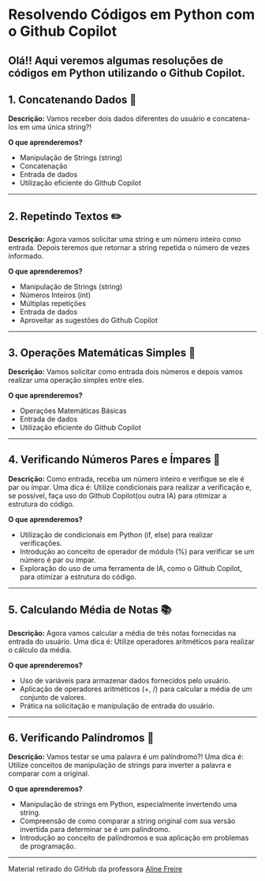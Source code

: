# Resolvendo Códigos em Python com o Github Copilot

Olá!! Aqui veremos algumas resoluções de códigos em Python utilizando o Github Copilot.
------------------------------------------------------------
## 1. Concatenando Dados 🐾

**Descrição:**
Vamos receber dois dados diferentes do usuário e concatena-los em uma única string?!

**O que aprenderemos?**
- Manipulação de Strings (string)
- Concatenação
- Entrada de dados
- Utilização eficiente do Github Copilot

---

## 2. Repetindo Textos ✏️

**Descrição:**
Agora vamos solicitar uma string e um número inteiro como entrada. Depois teremos que retornar a string repetida o número de vezes informado.

**O que aprenderemos?**
- Manipulação de Strings (string)
- Números Inteiros (int)
- Múltiplas repetições
- Entrada de dados
- Aproveitar as sugestões do Github Copilot

---

## 3. Operações Matemáticas Simples 📐

**Descrição:**
Vamos solicitar como entrada dois números e depois vamos realizar uma operação simples entre eles.

**O que aprenderemos?**
- Operações Matemáticas Básicas
- Entrada de dados
- Utilização eficiente do Github Copilot

---

## 4. Verificando Números Pares e Ímpares 🧮

**Descrição:**
Como entrada, receba um número inteiro e verifique se ele é par ou ímpar. Uma dica é: Utilize condicionais para realizar a verificação e, se possível, faça uso do Github Copilot(ou outra IA) para otimizar a estrutura do código.

**O que aprenderemos?**
- Utilização de condicionais em Python (if, else) para realizar verificações.
- Introdução ao conceito de operador de módulo (%) para verificar se um número é par ou ímpar.
- Exploração do uso de uma ferramenta de IA, como o Github Copilot, para otimizar a estrutura do código.

---

## 5. Calculando Média de Notas 📚

**Descrição:**
Agora vamos calcular a média de três notas fornecidas na entrada do usuário. Uma dica é: Utilize operadores aritméticos para realizar o cálculo da média.

**O que aprenderemos?**
- Uso de variáveis para armazenar dados fornecidos pelo usuário.
- Aplicação de operadores aritméticos (+, /) para calcular a média de um conjunto de valores.
- Prática na solicitação e manipulação de entrada do usuário.

---

## 6. Verificando Palíndromos 🔄

**Descrição:**
Vamos testar se uma palavra é um palíndromo?! Uma dica é: Utilize conceitos de manipulação de strings para inverter a palavra e comparar com a original.

**O que aprenderemos?**
- Manipulação de strings em Python, especialmente invertendo uma string.
- Compreensão de como comparar a string original com sua versão invertida para determinar se é um palíndromo.
- Introdução ao conceito de palíndromos e sua aplicação em problemas de programação.

---

Material retirado do GitHub da professora [Aline Freire](https://github.com/alinealien/resolvendo-codigos-py-copilot/blob/main/README.md)
